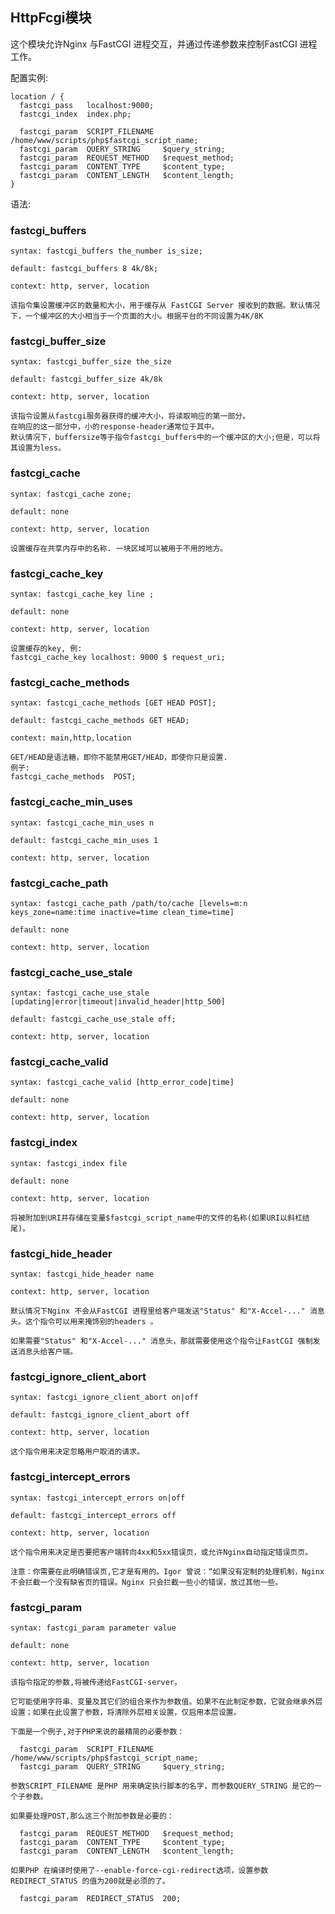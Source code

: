 ## HttpFcgi模块

这个模块允许Nginx 与FastCGI 进程交互，并通过传递参数来控制FastCGI 进程工作。

配置实例:

```nginx
location / {
  fastcgi_pass   localhost:9000;
  fastcgi_index  index.php;

  fastcgi_param  SCRIPT_FILENAME  /home/www/scripts/php$fastcgi_script_name;
  fastcgi_param  QUERY_STRING     $query_string;
  fastcgi_param  REQUEST_METHOD   $request_method;
  fastcgi_param  CONTENT_TYPE     $content_type;
  fastcgi_param  CONTENT_LENGTH   $content_length;
}
```

语法:

### fastcgi_buffers

```nginx
syntax: fastcgi_buffers the_number is_size;

default: fastcgi_buffers 8 4k/8k;

context: http, server, location

该指令集设置缓冲区的数量和大小，用于缓存从 FastCGI Server 接收到的数据。默认情况下，一个缓冲区的大小相当于一个页面的大小。根据平台的不同设置为4K/8K
```

### fastcgi_buffer_size

```nginx
syntax: fastcgi_buffer_size the_size

default: fastcgi_buffer_size 4k/8k

context: http, server, location

该指令设置从fastcgi服务器获得的缓冲大小，将读取响应的第一部分。
在响应的这一部分中，小的response-header通常位于其中。
默认情况下，buffersize等于指令fastcgi_buffers中的一个缓冲区的大小;但是，可以将其设置为less。
```

### fastcgi_cache

```nginx
syntax: fastcgi_cache zone;

default: none

context: http, server, location

设置缓存在共享内存中的名称. 一块区域可以被用于不用的地方。
```

### fastcgi_cache_key

```nginx
syntax: fastcgi_cache_key line ;

default: none

context: http, server, location

设置缓存的key, 例:
fastcgi_cache_key localhost: 9000 $ request_uri;
```

### fastcgi_cache_methods

```nginx
syntax: fastcgi_cache_methods [GET HEAD POST];

default: fastcgi_cache_methods GET HEAD;

context: main,http,location

GET/HEAD是语法糖，即你不能禁用GET/HEAD，即使你只是设置.
例子:
fastcgi_cache_methods  POST;

```

### fastcgi_cache_min_uses

```nginx
syntax: fastcgi_cache_min_uses n

default: fastcgi_cache_min_uses 1

context: http, server, location
```

### fastcgi_cache_path

```nginx
syntax: fastcgi_cache_path /path/to/cache [levels=m:n keys_zone=name:time inactive=time clean_time=time]

default: none

context: http, server, location
```

### fastcgi_cache_use_stale

```nginx
syntax: fastcgi_cache_use_stale [updating|error|timeout|invalid_header|http_500]

default: fastcgi_cache_use_stale off;

context: http, server, location
```

### fastcgi_cache_valid

```nginx
syntax: fastcgi_cache_valid [http_error_code|time]

default: none

context: http, server, location
```

### fastcgi_index

```nginx
syntax: fastcgi_index file

default: none

context: http, server, location

将被附加到URI并存储在变量$fastcgi_script_name中的文件的名称(如果URI以斜杠结尾)。
```

### fastcgi_hide_header

```nginx
syntax: fastcgi_hide_header name

context: http, server, location

默认情况下Nginx 不会从FastCGI 进程里给客户端发送"Status" 和"X-Accel-..." 消息头。这个指令可以用来掩饰别的headers 。

如果需要"Status" 和"X-Accel-..." 消息头，那就需要使用这个指令让FastCGI 强制发送消息头给客户端。
```

### fastcgi_ignore_client_abort

```nginx
syntax: fastcgi_ignore_client_abort on|off

default: fastcgi_ignore_client_abort off

context: http, server, location

这个指令用来决定忽略用户取消的请求。
```

### fastcgi_intercept_errors

```nginx
syntax: fastcgi_intercept_errors on|off

default: fastcgi_intercept_errors off

context: http, server, location

这个指令用来决定是否要把客户端转向4xx和5xx错误页，或允许Nginx自动指定错误页页。

注意：你需要在此明确错误页,它才是有用的。Igor 曾说：“如果没有定制的处理机制，Nginx不会拦截一个没有缺省页的错误。Nginx 只会拦截一些小的错误，放过其他一些。
```

### fastcgi_param

```nginx
syntax: fastcgi_param parameter value

default: none

context: http, server, location

该指令指定的参数,将被传递给FastCGI-server。

它可能使用字符串、变量及其它们的组合来作为参数值。如果不在此制定参数，它就会继承外层设置；如果在此设置了参数，将清除外层相关设置，仅启用本层设置。

下面是一个例子,对于PHP来说的最精简的必要参数：

  fastcgi_param  SCRIPT_FILENAME  /home/www/scripts/php$fastcgi_script_name;
  fastcgi_param  QUERY_STRING     $query_string;

参数SCRIPT_FILENAME 是PHP 用来确定执行脚本的名字，而参数QUERY_STRING 是它的一个子参数。

如果要处理POST,那么这三个附加参数是必要的：

  fastcgi_param  REQUEST_METHOD   $request_method;
  fastcgi_param  CONTENT_TYPE     $content_type;
  fastcgi_param  CONTENT_LENGTH   $content_length;

如果PHP 在编译时使用了--enable-force-cgi-redirect选项，设置参数REDIRECT_STATUS 的值为200就是必须的了。

  fastcgi_param  REDIRECT_STATUS  200;
```

